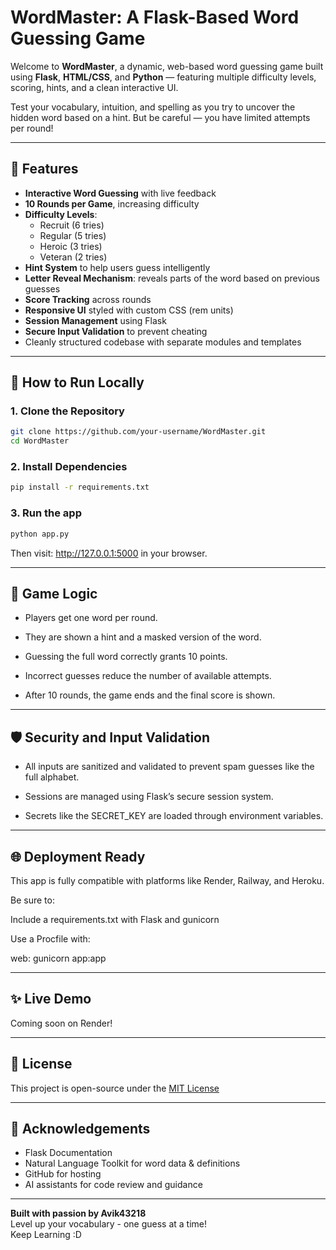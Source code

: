 # WordMaster: A Flask-Based Word Guessing Game

Welcome to **WordMaster**, a dynamic, web-based word guessing game built using **Flask**, **HTML/CSS**, and **Python** — featuring multiple difficulty levels, scoring, hints, and a clean interactive UI.

Test your vocabulary, intuition, and spelling as you try to uncover the hidden word based on a hint. But be careful — you have limited attempts per round!

---

## 🎯 Features

- **Interactive Word Guessing** with live feedback
- **10 Rounds per Game**, increasing difficulty
- **Difficulty Levels**:
  - Recruit (6 tries)
  - Regular (5 tries)
  - Heroic (3 tries)
  - Veteran (2 tries)
- **Hint System** to help users guess intelligently
- **Letter Reveal Mechanism**: reveals parts of the word based on previous guesses
- **Score Tracking** across rounds
- **Responsive UI** styled with custom CSS (rem units)
- **Session Management** using Flask
- **Secure Input Validation** to prevent cheating
- Cleanly structured codebase with separate modules and templates

---

## 🚀 How to Run Locally

### 1. Clone the Repository
```bash
git clone https://github.com/your-username/WordMaster.git
cd WordMaster
```
### 2. Install Dependencies
```bash
pip install -r requirements.txt
```
### 3. Run the app
```bash
python app.py
```
Then visit: http://127.0.0.1:5000 in your browser.

---

## 🧠 Game Logic

- Players get one word per round.

- They are shown a hint and a masked version of the word.

- Guessing the full word correctly grants 10 points.

- Incorrect guesses reduce the number of available attempts.

- After 10 rounds, the game ends and the final score is shown.

---

## 🛡️ Security and Input Validation

- All inputs are sanitized and validated to prevent spam guesses like the full alphabet.

- Sessions are managed using Flask’s secure session system.

- Secrets like the SECRET_KEY are loaded through environment variables.

---

## 🌐 Deployment Ready

This app is fully compatible with platforms like Render, Railway, and Heroku.

Be sure to:

Include a requirements.txt with Flask and gunicorn

Use a Procfile with:

web: gunicorn app:app

---

## ✨ Live Demo

Coming soon on Render!

---

## 📃 License

This project is open-source under the [MIT License]()

---

## 🙌 Acknowledgements

- Flask Documentation
- Natural Language Toolkit for word data & definitions
- GitHub for hosting
- AI assistants for code review and guidance

---

**Built with passion by Avik43218**<br />
Level up your vocabulary - one guess at a time!<br />
Keep Learning :D
